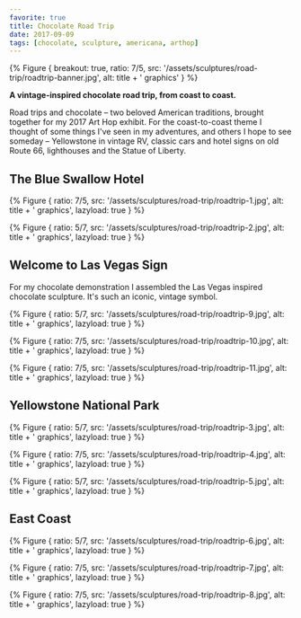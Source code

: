 ```yaml
---
favorite: true
title: Chocolate Road Trip
date: 2017-09-09
tags: [chocolate, sculpture, americana, arthop]
---
```


{% Figure {
    breakout: true,
    ratio: 7/5,
    src: '/assets/sculptures/road-trip/roadtrip-banner.jpg',
    alt: title + ' graphics'
} %}

**A vintage-inspired chocolate road trip, from coast to coast.**

Road trips and chocolate – two beloved American traditions, brought together for my 2017 Art Hop exhibit. For the coast-to-coast theme I thought of some things I've seen in my adventures, and others I hope to see someday – Yellowstone in vintage RV, classic cars and hotel signs on old Route 66, lighthouses and the Statue of Liberty. 

## The Blue Swallow Hotel

{% Figure {
    ratio: 7/5,
    src: '/assets/sculptures/road-trip/roadtrip-1.jpg',
    alt: title + ' graphics',
    lazyload: true
} %}

{% Figure {
    ratio: 5/7,
    src: '/assets/sculptures/road-trip/roadtrip-2.jpg',
    alt: title + ' graphics',
    lazyload: true
} %}

## Welcome to Las Vegas Sign

For my chocolate demonstration I assembled the Las Vegas inspired chocolate sculpture. It's such an iconic, vintage symbol.

{% Figure {
    ratio: 5/7,
    src: '/assets/sculptures/road-trip/roadtrip-9.jpg',
    alt: title + ' graphics',
    lazyload: true
} %}

{% Figure {
    ratio: 7/5,
    src: '/assets/sculptures/road-trip/roadtrip-10.jpg',
    alt: title + ' graphics',
    lazyload: true
} %}

{% Figure {
    ratio: 7/5,
    src: '/assets/sculptures/road-trip/roadtrip-11.jpg',
    alt: title + ' graphics',
    lazyload: true
} %}

## Yellowstone National Park

{% Figure {
    ratio: 5/7,
    src: '/assets/sculptures/road-trip/roadtrip-3.jpg',
    alt: title + ' graphics',
    lazyload: true
} %}

{% Figure {
    ratio: 7/5,
    src: '/assets/sculptures/road-trip/roadtrip-4.jpg',
    alt: title + ' graphics',
    lazyload: true
} %}

{% Figure {
    ratio: 5/7,
    src: '/assets/sculptures/road-trip/roadtrip-5.jpg',
    alt: title + ' graphics',
    lazyload: true
} %}

## East Coast

{% Figure {
    ratio: 5/7,
    src: '/assets/sculptures/road-trip/roadtrip-6.jpg',
    alt: title + ' graphics',
    lazyload: true
} %}

{% Figure {
    ratio: 7/5,
    src: '/assets/sculptures/road-trip/roadtrip-7.jpg',
    alt: title + ' graphics',
    lazyload: true
} %}

{% Figure {
    ratio: 7/5,
    src: '/assets/sculptures/road-trip/roadtrip-8.jpg',
    alt: title + ' graphics',
    lazyload: true
} %}

